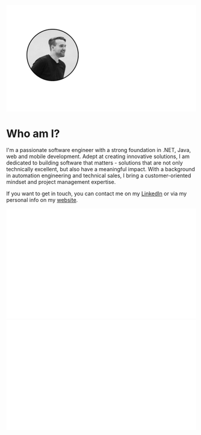 ![Hey there! Thanks for checking out my portfolio](greeting.gif)

# Who am I?
I'm a passionate software engineer with a strong foundation in .NET, Java, web and mobile development. Adept at creating innovative solutions, I am dedicated to building software that matters - solutions that are not only technically excellent, but also have a meaningful impact. With a background in automation engineering and technical sales, I bring a customer-oriented mindset and project management expertise.

If you want to get in touch, you can contact me on my [LinkedIn](https://www.linkedin.com/in/lukas-allmer/) or via my personal info on my [website](https://lukas.allmer.org).

<a href="https://lukas.allmer.org">
  <picture>
    <source media="(prefers-color-scheme: dark)" srcset="https://raw.githubusercontent.com/LukasAllmer/github-stats/master/generated/overview.svg?token=GHSAT0AAAAAACRDXFDD5ICQ3D36J7FXDXM6ZR3SXYQ#gh-dark-mode-only">
    <source media="(prefers-color-scheme: light)" srcset="https://raw.githubusercontent.com/LukasAllmer/github-stats/master/generated/overview.svg?token=GHSAT0AAAAAACRDXFDD5ICQ3D36J7FXDXM6ZR3SXYQ#gh-light-mode-only">
    <img alt="Overview of LukasAllmer. Dynamically compiled statistics." src="https://raw.githubusercontent.com/LukasAllmer/github-stats/master/generated/overview.svg?token=GHSAT0AAAAAACRDXFDD5ICQ3D36J7FXDXM6ZR3SXYQ#gh-light-mode-only">
  </picture>
  <picture>
    <source media="(prefers-color-scheme: dark)" srcset="https://raw.githubusercontent.com/LukasAllmer/github-stats/master/generated/languages.svg?token=GHSAT0AAAAAACRDXFDDT2THE4M2LNVTXTUCZR3SXFQ#gh-dark-mode-only">
    <source media="(prefers-color-scheme: light)" srcset="https://raw.githubusercontent.com/LukasAllmer/github-stats/master/generated/languages.svg?token=GHSAT0AAAAAACRDXFDDT2THE4M2LNVTXTUCZR3SXFQ#gh-light-mode-only">
    <img alt="Overview of LukasAllmer. Dynamically compiled statistics." src="https://raw.githubusercontent.com/LukasAllmer/github-stats/master/generated/languages.svg?token=GHSAT0AAAAAACRDXFDDT2THE4M2LNVTXTUCZR3SXFQ#gh-light-mode-only">
  </picture>
</a>
